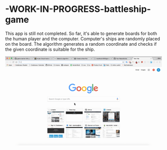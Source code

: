 # -WORK-IN-PROGRESS-battleship-game

This app is still not completed.
So far, it's able to generate boards for both the human player and the computer. 
Computer's ships are randomly placed on the board. 
The algorithm generates a random coordinate and checks if the given coordinate is suitable for the ship.

![](https://github.com/alperkay/-WORK-IN-PROGRESS-battleship-game/blob/master/2018-08-29%2022.32.29.gif)
